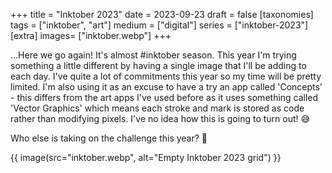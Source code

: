 +++
title = "Inktober 2023"
date = 2023-09-23
draft =  false
[taxonomies]
tags = ["inktober", "art"]
medium = ["digital"]
series = ["inktober-2023"]
[extra]
images= ["inktober.webp"]
+++

...Here we go again! It's almost #inktober season. This year I'm trying something a little different by having a single image that I'll be adding to each day. I've quite a lot of commitments this year so my time will be pretty limited. I'm also using it as an excuse to have a try an app called 'Concepts' - this differs from the art apps I've used before as it uses something called 'Vector Graphics' which means each stroke and mark is stored as code rather than modifying pixels. I've no idea how this is going to turn out! 😅

Who else is taking on the challenge this year? 🎨

{{ image(src="inktober.webp", alt="Empty Inktober 2023 grid") }}
